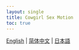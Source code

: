 ```yaml
---
layout: single
title: Cowgirl Sex Motion
toc: true
---
```

[English](/dancexr/features/scg_motion) | [简体中文](/zh/dancexr/features/scg_motion) | [日本語](/jp/dancexr/features/scg_motion)



